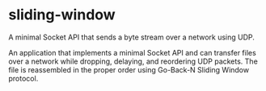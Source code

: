 # sliding-window
A minimal Socket API that sends a byte stream over a network using UDP.

An application that implements a minimal Socket API and can transfer files over a network while dropping, delaying, and reordering UDP packets. The file is reassembled in the proper order using Go-Back-N Sliding Window protocol.
